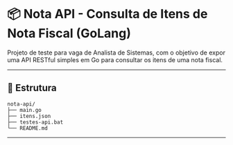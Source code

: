 # 📦 Nota API - Consulta de Itens de Nota Fiscal (GoLang)

Projeto de teste para vaga de Analista de Sistemas, com o objetivo de expor uma API RESTful simples em Go para consultar os itens de uma nota fiscal.

---

## 📂 Estrutura

```
nota-api/
├── main.go         
├── itens.json      
├── testes-api.bat
└── README.md       
```

---

